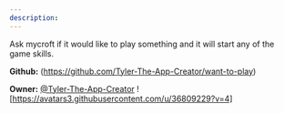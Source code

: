 ```yaml
---
description: 
---
```

Ask mycroft if it would like to play something and it will start any of the game skills.

**Github:** (https://github.com/Tyler-The-App-Creator/want-to-play)

**Owner:** [@Tyler-The-App-Creator](https://github.com/Tyler-The-App-Creator) ![https://avatars3.githubusercontent.com/u/36809229?v=4]

